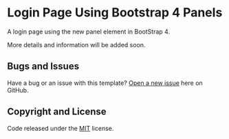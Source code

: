 # Login Page Using Bootstrap 4 Panels

A login page using the new panel element in BootStrap 4.

More details and information will be added soon.

## Bugs and Issues

Have a bug or an issue with this template? [Open a new issue](https://github.com/themedesigner/panel-login/issues) here on GitHub.

## Copyright and License

Code released under the [MIT](https://github.com/themedesigner/panel-login/blob/master/LICENSE) license.